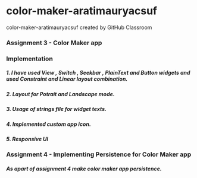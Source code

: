 # color-maker-aratimauryacsuf
color-maker-aratimauryacsuf created by GitHub Classroom

### Assignment 3 -  Color Maker app
### Implementation
##### 1. I have used View , Switch , Seekbar , PlainText and Button widgets and used Constraint and Linear layout combination.
##### 2. Layout for Potrait and Landscape mode.
##### 3. Usage of strings file for widget texts. 
##### 4. Implemented custom app icon.
##### 5. Responsive UI


### Assignment 4 - Implementing Persistence for Color Maker app
##### As apart of assignment 4 make color maker app persistence.

